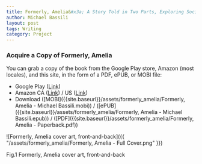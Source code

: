```yaml
---
title: Formerly, Amelia&#x3a; A Story Told in Two Parts, Exploring Societal Laziness
author: Michael Bassili
layout: post
tags: Writing
category: Project
---
```


### Acquire a Copy of Formerly, Amelia

You can grab a copy of the book from the Google Play store, Amazon (most locales), and this site, in the form of a PDF, ePUB, or MOBI file:
* Google Play ([Link](https://goo.gl/gBypL7))
* Amazon CA ([Link](http://a.co/9Ux5g0X)) / US ([Link](http://a.co/5JTjRgP))
* Download ([MOBI]({{site.baseurl}}/assets/formerly_amelia/Formerly, Amelia - Michael Bassili.mobi)) / ([ePUB]({{site.baseurl}}/assets/formerly_amelia/Formerly, Amelia - Michael Bassili.epub)) / ([PDF]({{site.baseurl}}/assets/formerly_amelia/Formerly, Amelia - Paperback.pdf))

![Formerly, Amelia cover art, front-and-back]({{ "/assets/formerly_amelia/Formerly, Amelia - Full Cover.png" }})

<figcaption>Fig.1 Formerly, Amelia cover art, front-and-back</figcaption>
